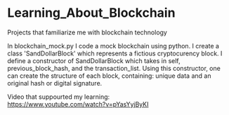 # Learning_About_Blockchain
 Projects that familiarize me with blockchain technology


In blockchain_mock.py I code a mock blockchain using python. I create a class 'SandDollarBlock' which represents a fictious cryptocurency block. 
I define a constructor of SandDollarBlock which takes in self, previous_block_hash, and the transaction_list. Using this constructor, one can create the structure of each block, containing: unique data and an original hash or digital signature. 


Video that suppourted my learning:  
https://www.youtube.com/watch?v=pYasYyjByKI
